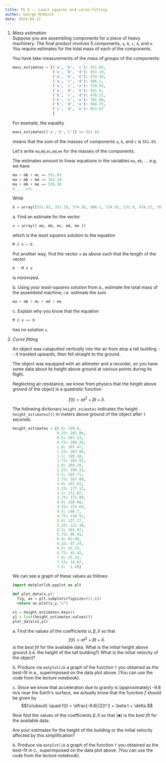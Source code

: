 ```yaml
---
title: PS 9 -- Least squares and curve-fitting
author: George McNinch
date: 2024-04-12
---
```


1. *Mass estimation*  
   Suppose you are assembling components for a piece of heavy
   machinery. The final product involves 5 components, `a`, `b`, `c`,
   `d`, and `e`. You require estimates for the total mass of each of
   the components.
   
   You have take measurements of the mass of *groups* of the components:
   
   ``` python
   mass_estimates = {('a', 'b', 'c'): 551.03,
                     ('a', 'b', 'd'): 353.19,
                     ('a', 'b', 'e'): 574.36,
                     ('a', 'c', 'd'): 506.1,
                     ('a', 'c', 'e'): 724.92,
                     ('a', 'd', 'e'): 531.9,
                     ('b', 'c', 'd'): 478.21,
                     ('b', 'c', 'e'): 701.98,
                     ('b', 'd', 'e'): 504.75,
                     ('c', 'd', 'e'): 653.07
                     }
   ``` 
   
   For example, the equality
   ```python
   mass_estimates[('a','b','c')] == 551.03
   ``` 
   means
   that the sum of the masses of components `a`, `b`, and `c` is
   `551.03`.
   
   Let's write `ma`,`mb`,`mc`,`md`,`me` for the masses of the
   components.
   
   The estimates amount to linear equations in the variables `ma`, `mb`, ... 
   e.g. we have
   
   ``` python
   ma + mb + mc == 551.03
   ma + mb + md == 353.19
   ma + mb + me == 576.36
   # ... etc ...
   ```
   
   Write 
   ``` python
   b = array([551.03, 353.19, 574.36, 506.1, 724.92, 531.9, 478.21, 701.98, 504.75, 653.07])
   ```
   
   a. Find an estimate for the vector 
      ``` python
      x = array([ ma, mb, mc, md, me ])
      ```
      which is the *least squares solution* to the equation
      ```python
      M @ x = b
      ```
      Put another way, find the
      vector `x` as above such that 
      the length of the vector 
      ``` python
      b - M @ x
      ```
      is minimized.
      
   b. Using your *least-squares solution* from a., estimate the total mass of the
      assembled machine; i.e. estimate the sum
      ``` python
      ma + mb + mc + md + me 
      ```

   c. Explain why you know that the equation 
      ``` python
	  M @ x == b
	  ```
	  has no solution `x`.


2. *Curve fitting*

   An object was catapulted vertically into the air from atop a tall
   building -- it traveled upwards, then fell straight to the
   ground. 
   
   The object was equipped with an altimeter and a recorder, so you
   have some data about its height above ground at various points
   during its flight.
   
   Neglecting air resistance, we know from physics that the height above
   ground of the object is a *quadratic* function
   
   $$f(t) = \alpha t^2 + \beta t + \delta.$$
   
   The following dictionary `height_esimates` indicates the height
   `height_estimates[t]` in meters above ground of the object after
   `t` seconds:
   
   ``` python
   height_estimates = {0.0: 199.6,
                       0.25: 202.96,
                       0.5: 207.23,
                       0.75: 208.29,
                       1.0: 207.47,
                       1.25: 203.96,
                       1.5: 199.18,
                       1.75: 202.91,
                       2.0: 204.29,
                       2.25: 196.31,
                       2.5: 195.71,
                       2.75: 187.89,
                       3.0: 187.61,
                       3.25: 177.12,
                       3.5: 171.07,
                       3.75: 171.89,
                       4.0: 158.68,
                       4.25: 152.64,
                       4.5: 146.7,
                       4.75: 138.52,
                       5.0: 127.27,
                       5.25: 122.38,
                       5.5: 103.97,
                       5.75: 96.91,
                       6.0: 83.08,
                       6.25: 67.34,
                       6.5: 55.75,
                       6.75: 45.42,
                       7.0: 25.33,
                       7.25: 14.67,
                       7.5: -1.45}
   ```
   
   We can see a graph of these values as follows
   
   ``` python
   import matplotlib.pyplot as plt
   
   def plot_data(x,y):
     fig, ax = plt.subplots(figsize=(12,6))
     return ax.plot(x,y,"o")
   
   x1 = height_estimates.keys()
   y1 = list(height_estimates.values())
   plot_data(x1,y1)   
   ```
   
   
   a. Find the values of the coefficients $\alpha,\beta,\delta$
      so that 
	  $$f(t) = \alpha t^2 + \beta t + \delta.$$
	  is the *best fit* for the available data.
	  What is the initial height above ground (i.e. the height of the tall building?)
	  What is the initial velocity of the object?

   b. Produce via `matplotlib` a graph of the function `f` you
      obtained as the best-fit in a., superimposed on the data plot
      above. (You can use the code from the lecture notebook).

   c. Since we know that acceleration due to gravity is
      (approximately) -9.8 m/s near the Earth's surface, we actually
      know that the function $f$ should be given by $$(\clubsuit) \quad f(t)
      = \dfrac{-9.8}{2}t^2 + \beta t + \delta.$$
	  
	  Now find the values of the coefficients $\beta,\delta$ so that
	  $(\clubsuit)$ is the *best fit* for the available data.
	  
	  Are your estimates for the height of the building or the initial
      velocity affected by this simplification?

   b. Produce via `matplotlib` a graph of the function `f` you obtained
      as the best-fit in c., superimposed on the data plot above.
	  (You can use the code from the lecture notebook).
